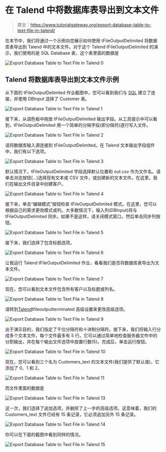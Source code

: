 # 在 Talend 中将数据库表导出到文本文件

> 原文：<https://www.tutorialgateway.org/export-database-table-to-text-file-in-talend/>

在本节中，我们将通过一个示例向您展示如何使用 tFileOutputDelimited 将数据库表导出到 Talend 中的文本文件。对于这个 Talend tFileOutputDelimited 的演示，我们使用的是 SQL Database 表，这个表里面的数据是

![Export Database Table to Text File in Talend 0](img/7dbf7a75f6bf30cb86957f7f424a3b7e.png)

## Talend 将数据库表导出到文本文件示例

从下面的 tFileOutputDelimited 作业截图中，您可以看到我们与 [SQL](https://www.tutorialgateway.org/sql/) 建立了连接，并使用 DBInput 选择了 Customer 表。

![Export Database Table to Text File in Talend 1](img/64b781b42b1b7830ca95e7c6aeb51904.png)

接下来，从调色板中拖放 tFileOutputDelimited 输出字段。从工具提示中可以看到，tFileOutputDelimited 用一个简单的分隔字段(即分隔符)逐行写入文件。

![Export Database Table to Text File in Talend 2](img/9ab4b3446df7b4be635d332138d08172.png)

请将数据库输入源连接到 tFileOutputDelimited。在 Talend 文本输出字段组件中，我们有以下选项。

![Export Database Table to Text File in Talend 3](img/3ad68fce6c3982944af16416a0acbcdf.png)

默认情况下，tFileOutputDelimited 字段选择默认位置和 out.csv 作为文件名。请单击浏览按钮(…)选择现有文本或 CSV 文件，或创建新的文本文件。在这里，我们在输出文件目录中创建客户。

![Export Database Table to Text File in Talend 4](img/72dd14567a0e6c3d8ba8958343495530.png)

接下来，单击“编辑模式”按钮检查 tFileOutputDelimited 模式。在这里，您可以根据自己的需求更改模式或列。大多数情况下，输入列(DBInput)将与 tFileOutputDelimited 同步。如果不是这样，请关闭模式窗口，然后单击同步列按钮。

![Export Database Table to Text File in Talend 5](img/259ddcc00d57bc7f4bab7ab5c5aa6772.png)

接下来，我们选择了包含标题选项。

![Export Database Table to Text File in Talend 6](img/e5e89f8ddb6161fb6fe94e6e89f726c8.png)

让我运行 Talend tFileOutputDelimited 作业，看看我们是否将数据库表导出为文本文件。

![Export Database Table to Text File in Talend 7](img/df9fe0e37c0e7cace9bf85d021aad12c.png)

现在，您可以看到文本文件包含所有客户以及标题或列名。

![Export Database Table to Text File in Talend 8](img/0ed4f19cdf478638f1bbf3f517abc3b1.png)

请转到[Talend](https://www.tutorialgateway.org/talend-tutorial/)tfileoutputterminated 高级设置来更改高级选项。

![Export Database Table to Text File in Talend 9](img/2f08171cb4c8a74e81db314d1731c6c7.png)

出于演示目的，我们指定了千位分隔符和十进制分隔符。接下来，我们将输入行分成多个文本文件，每个文件最多有 5 行。它可以通过简单地检查服务器文件中的分割输出，并在每个输出文件选项中放置行数(5)。完成后，单击运行按钮。

![Export Database Table to Text File in Talend 10](img/5571137c8f50b1b9b5afce0fc5cd67f3.png)

现在，您可以看到三个名为 Customers_text 的文本文件(我们提供了默认值)，它添加了 0、1 和 2。

![Export Database Table to Text File in Talend 11](img/291a3b4eeee9fd0612c3d68572ada676.png)

而文件里面的数据是

![Export Database Table to Text File in Talend 13](img/5da9b537c0dd425d6cc41f61f5625283.png)

这一次，我们选择了追加选项，并删除了上一步的高级选项。这意味着，我们的 Customers_text 文件已经有 15 条记录，它必须追加另外 15 条记录。

![Export Database Table to Text File in Talend 14](img/9753eca8bed177d086954ec30ef203af.png)

你可以在下面的截图中看到同样的情况。

![Export Database Table to Text File in Talend 15](img/eef8cca0c1d34bc8adf05dc10ad390d2.png)